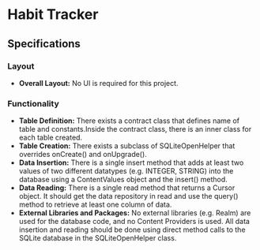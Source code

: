 # Habit Tracker

## Specifications

### Layout
* __Overall Layout:__ No UI is required for this project. 

### Functionality
* __Table Definition:__ There exists a contract class that defines name of table and constants.Inside the contract class, there is an inner class for each table created. 
* __Table Creation:__ There exists a subclass of SQLiteOpenHelper that overrides onCreate() and onUpgrade().
* __Data Insertion:__ There is a single insert method that adds at least two values of two different datatypes (e.g. INTEGER, STRING) into the database using a ContentValues object and the insert() method.
* __Data Reading:__ There is a single read method that returns a Cursor object. It should get the data repository in read and use the query() method to retrieve at least one column of data. 
* __External Libraries and Packages:__ No external libraries (e.g. Realm) are used for the database code, and no Content Providers is used. All data insertion and reading should be done using direct method calls to the SQLite database in the SQLiteOpenHelper class. 
